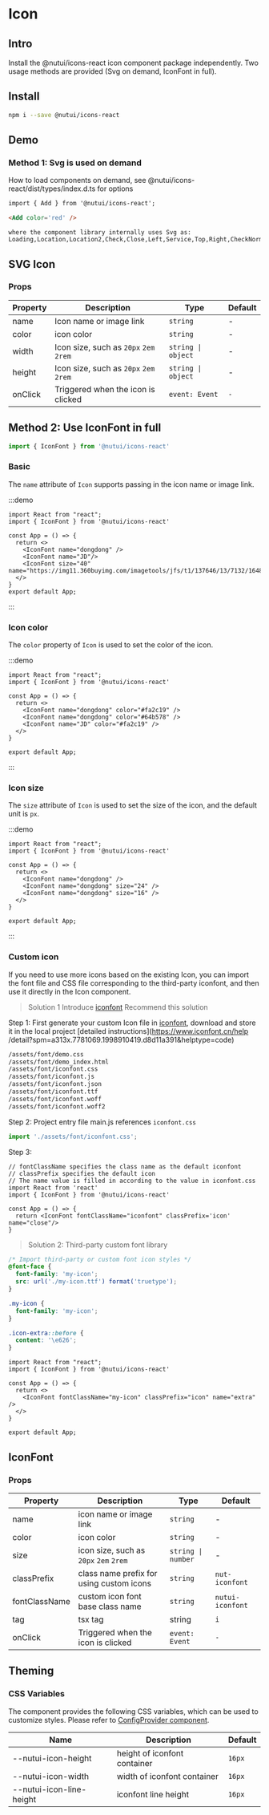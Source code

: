 # Icon

## Intro

Install the @nutui/icons-react icon component package independently. Two usage methods are provided (Svg on demand, IconFont in full).
## Install

```bash
npm i --save @nutui/icons-react
```
## Demo
### Method 1: Svg is used on demand
How to load components on demand, see @nutui/icons-react/dist/types/index.d.ts for options

```html
import { Add } from '@nutui/icons-react';

<Add color='red' />
```


<icon-demo />

```
where the component library internally uses Svg as:
Loading,Location,Location2,Check,Close,Left,Service,Top,Right,CheckNormal,Checked,CheckDisabled,DownArrow,JoySmile,Image,ImageError,CircleClose,MaskClose,Minus,Plus,ArrowUp2,ArrowDown2,Notice,CheckChecked,StarN,Tips,Loading1,TriangleUp,TriangleDown,Photograph,Failure,Del,Link,Download
```

## SVG Icon
### Props

| Property   | Description                             | Type             | Default |
|--------|----------------------------------|------------------|--------|
| name   | Icon name or image link               | `string`           | -      |
| color  | icon color                         | `string`           | -      |
| width  | Icon size, such as `20px` `2em` `2rem` | `string \| object` | -      |
| height | Icon size, such as `20px` `2em` `2rem` | `string \| object` | -      |
| onClick | Triggered when the icon is clicked | `event: Event` | `-` |

## Method 2: Use IconFont in full

```js
import { IconFont } from '@nutui/icons-react'
```

### Basic

The `name` attribute of `Icon` supports passing in the icon name or image link.

:::demo
```tsx
import React from "react";
import { IconFont } from '@nutui/icons-react'

const App = () => {
  return <>
    <IconFont name="dongdong" />
    <IconFont name="JD"/>
    <IconFont size="40"  name="https://img11.360buyimg.com/imagetools/jfs/t1/137646/13/7132/1648/5f4c748bE43da8ddd/a3f06d51dcae7b60.png"/>
  </>
}
export default App;

```
:::

### Icon color

The `color` property of `Icon` is used to set the color of the icon.

:::demo
```tsx
import React from "react";
import { IconFont } from '@nutui/icons-react'

const App = () => {
  return <>
    <IconFont name="dongdong" color="#fa2c19" />
    <IconFont name="dongdong" color="#64b578" />
    <IconFont name="JD" color="#fa2c19" />
  </>
}

export default App;
```
:::

### Icon size

The `size` attribute of `Icon` is used to set the size of the icon, and the default unit is `px`.

:::demo
```tsx
import React from "react";
import { IconFont } from '@nutui/icons-react'

const App = () => {
  return <>
    <IconFont name="dongdong" />
    <IconFont name="dongdong" size="24" />
    <IconFont name="dongdong" size="16" />
  </>
}

export default App;
```
:::
### Custom icon

If you need to use more icons based on the existing Icon, you can import the font file and CSS file corresponding to the third-party iconfont, and then use it directly in the Icon component.

> Solution 1 Introduce [iconfont](https://www.iconfont.cn/) Recommend this solution

Step 1: First generate your custom Icon file in [iconfont](https://www.iconfont.cn/), download and store it in the local project [detailed instructions](https://www.iconfont.cn/help /detail?spm=a313x.7781069.1998910419.d8d11a391&helptype=code)

``` bash
/assets/font/demo.css
/assets/font/demo_index.html
/assets/font/iconfont.css
/assets/font/iconfont.js
/assets/font/iconfont.json
/assets/font/iconfont.ttf
/assets/font/iconfont.woff
/assets/font/iconfont.woff2
```

Step 2: Project entry file main.js references `iconfont.css`


``` javascript
import './assets/font/iconfont.css';
```

Step 3:

```tsx
// fontClassName specifies the class name as the default iconfont
// classPrefix specifies the default icon
// The name value is filled in according to the value in iconfont.css
import React from 'react'
import { IconFont } from '@nutui/icons-react'

const App = () => {
  return <IconFont fontClassName="iconfont" classPrefix='icon' name="close"/>
}
```

> Solution 2: Third-party custom font library

```css
/* Import third-party or custom font icon styles */
@font-face {
  font-family: 'my-icon';
  src: url('./my-icon.ttf') format('truetype');
}

.my-icon {
  font-family: 'my-icon';
}

.icon-extra::before {
  content: '\e626';
}
```

```tsx
import React from "react";
import { IconFont } from '@nutui/icons-react'

const App = () => {
  return <>
    <IconFont fontClassName="my-icon" classPrefix="icon" name="extra" />
  </>
}

export default App;
```

## IconFont

### Props

| Property        | Description                             | Type             | Default           |
|-------------|----------------------------------|------------------|------------------|
| name | icon name or image link | `string` | - |
| color | icon color | `string` | - |
| size | icon size, such as `20px` `2em` `2rem` | `string \| number` | - |
| classPrefix | class name prefix for using custom icons | `string` | `nut-iconfont` |
| fontClassName | custom icon font base class name | `string` | `nutui-iconfont` |
| tag | tsx tag | string | `i` |
| onClick | Triggered when the icon is clicked | `event: Event` | `-` |


## Theming

### CSS Variables

The component provides the following CSS variables, which can be used to customize styles. Please refer to [ConfigProvider component](#/en-US/component/configprovider).

| Name | Description | Default |
| --- | --- | --- |
| --nutui-icon-height | height of iconfont container | `16px` |
| --nutui-icon-width | width of iconfont container | `16px` |
| --nutui-icon-line-height | iconfont line height | `16px` |
